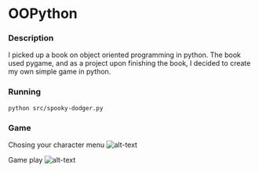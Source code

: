 # OOPython

### Description

I picked up a book on object oriented programming in python. The book used pygame, and as a project upon finishing the book, I decided to create my own simple game in python.

### Running

`python src/spooky-dodger.py`

### Game

Chosing your character menu
![alt-text](https://github.com/spencermitton/spooky-dodger/blob/main/readme-images/image1.png)

Game play
![alt-text](https://github.com/spencermitton/spooky-dodger/blob/main/readme-images/image2.png)
